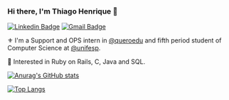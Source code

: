 ### Hi there, I'm Thiago Henrique 🤟

[![Linkedin Badge](https://img.shields.io/badge/LinkedIn-0077B5?style=for-the-badge&logo=linkedin&logoColor=white)](https://www.linkedin.com/in/thiagoleitesilva)
[![Gmail Badge](https://img.shields.io/badge/Gmail-D14836?style=for-the-badge&logo=gmail&logoColor=white)](mailto:thiago.leitesilva05@gmail.com)

⚜️ I'm a Support and OPS intern in [@queroedu](https://sobre.quero.com/) and fifth period student of Computer Science at [@unifesp](https://www.unifesp.br/).

🚀 Interested in Ruby on Rails, C, Java and SQL.

[![Anurag's GitHub stats](https://github-readme-stats.vercel.app/api?username=thiago-henrique-leite&count_private=true&show_icons=true&hide=issues,stars&theme=radical)](https://github.com/thiago-henrique-leite)

[![Top Langs](https://github-readme-stats.vercel.app/api/top-langs/?username=thiago-henrique-leite&layout=compact&theme=radical)](https://github.com/thiago-henrique-leite)
